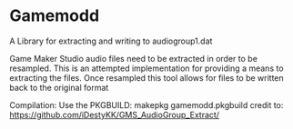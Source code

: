 # Gamemodd
A Library for extracting and writing to audiogroup1.dat

Game Maker Studio audio files need to be extracted in order to be resampled. 
This is an attempted implementation for providing a means to extracting the files.
Once resampled this tool allows for files to be written back to the original format

Compilation:
Use the PKGBUILD:
makepkg gamemodd.pkgbuild
credit to: https://github.com/iDestyKK/GMS_AudioGroup_Extract/
